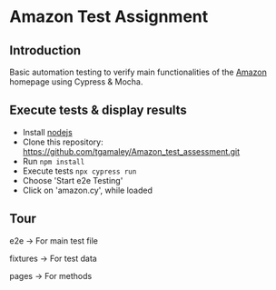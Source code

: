 #  Amazon Test Assignment

## Introduction
Basic automation testing to verify main functionalities of the [Amazon](https://www.amazon.com/-/es/) homepage using Cypress & Mocha.

## Execute tests & display results
- Install [nodejs](https://nodejs.org)
- Clone this repository: https://github.com/tgamaley/Amazon_test_assessment.git
- Run <code>npm install</code>
- Execute tests <code>npx cypress run</code>
- Choose  'Start e2e Testing'
- Click on 'amazon.cy', while loaded

## Tour
e2e -> For main test file

fixtures -> For test data

pages -> For methods


